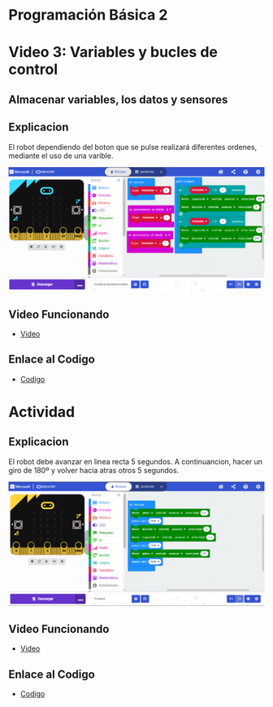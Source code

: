 # Programación Básica 2

# Video 3: Variables y bucles de control

## Almacenar variables, los datos y sensores


 ## Explicacion
 El robot dependiendo del boton que se pulse realizará diferentes ordenes, mediante el uso de una varible.
 
![image](modificarVariablesConBotones.PNG)

 ## Video Funcionando 
  - [Video](https://youtu.be/KVbMr8pE_d4)
 
 ## Enlace al Codigo
 - [Codigo](modificarVariablesConBotones.hex)
 

# Actividad

 ## Explicacion
 El robot debe avanzar en linea recta 5 segundos. A continuancion, hacer un giro de 180º y volver hacia atras otros 5 segundos.
 
![image](giro.PNG)

 ## Video Funcionando 
  - [Video](https://youtu.be/LaqXRHZGp-0)
 
 ## Enlace al Codigo
 - [Codigo](giro.hex)


